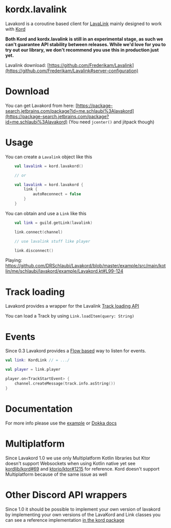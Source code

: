# kordx.lavalink
Lavakord is a coroutine based client for [LavaLink](https://github.com/Fredikaram/Lavalink) mainly designed to work with [Kord](https://github.com/kordlib/kord)

**Both Kord and kordx.lavalink is still in an experimental stage, as such we can't guarantee API stability between releases. While we'd love for you to try out our library, we don't recommend you use this in production just yet.**

Lavalink download: [https://github.com/Frederikam/Lavalink](https://github.com/Frederikam/Lavalink#server-configuration)

# Download
You can get Lavakord from here: [https://package-search.jetbrains.com/package?id=me.schlaubi%3Alavakord](https://package-search.jetbrains.com/package?id=me.schlaubi%3Alavakord) (You need `jcenter()` and jitpack though)

# Usage
You can create a `Lavalink` object like this
```kotlin
    val lavalink = kord.lavakord()

    // or    

    val lavalink = kord.lavakord {
        link {
            autoReconnect = false
        }
    }
```

You can obtain and use a `Link` like this
```kotlin
    val link = guild.getLink(lavalink)

    link.connect(channel)

    // use lavalink stuff like player

    link.disconnect()
```

Playing: https://github.com/DRSchlaubi/Lavakord/blob/master/example/src/main/kotlin/me/schlaubi/lavakord/example/Lavakord.kt#L99-124

# Track loading
Lavakord provides a wrapper for the Lavalink [Track loading API](https://github.com/Frederikam/Lavalink/blob/master/IMPLEMENTATION.md#track-loading-api)

You can load a Track by using `Link.loadItem(query: String)`

# Events
Since 0.3 Lavakord provides a [Flow based](https://kotlinlang.org/docs/reference/coroutines/flow.html) way to listen for events.

```kotlin
val link: KordLink // = .../

val player = link.player

player.on<TrackStartEvent> {
    channel.createMessage(track.info.asString())
}
```

# Documentation
For more info please use the [example](https://github.com/DRSchlaubi/Lavakord/blob/master/example) or [Dokka docs](https://l.mik.wtf/lavakord/)

# Multiplatform
Since Lavakord 1.0 we use only Multiplatform Kotlin libraries but Ktor doesn't support Websockets when using Kotlin native yet see [kordlib/kord#69](https://github.com/kordlib/kord/issues/69) and [ktorio/ktor#1215](https://github.com/ktorio/ktor/issues/1215) for reference. Kord doesn't support Multiplatform because of the same issue as well

# Other Discord API wrappers
Since 1.0 it should be possible to implement your own version of lavakord by implementing your own versions of the LavaKord and Link classes you can see a reference implementation [in the kord package](https://github.com/DRSchlaubi/Lavakord/blob/master/src/main/kotlin/me/schlaubi/lavakord/kord)
